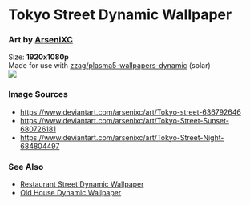 # Tokyo Street Dynamic Wallpaper
### Art by [ArseniXC](https://www.deviantart.com/arsenixc/gallery)  
Size: **1920x1080p**  
Made for use with [zzag/plasma5-wallpapers-dynamic](https://github.com/zzag/plasma5-wallpapers-dynamic) (solar)  
![](https://github.com/resindrake/plasma5-wallpapers-dynamic-tokyo-street/blob/master/contents/images/tokyo-street-preview.jpg)
### Image Sources
* https://www.deviantart.com/arsenixc/art/Tokyo-street-636792646  
* https://www.deviantart.com/arsenixc/art/Tokyo-Street-Sunset-680726181  
* https://www.deviantart.com/arsenixc/art/Tokyo-Street-Night-684804497  
### See Also
* [Restaurant Street Dynamic Wallpaper](https://github.com/resindrake/plasma5-wallpapers-dynamic-restaurant-street)  
* [Old House Dynamic Wallpaper](https://github.com/resindrake/plasma5-wallpapers-dynamic-old-house)  

